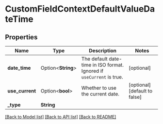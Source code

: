 # CustomFieldContextDefaultValueDateTime

## Properties

Name | Type | Description | Notes
------------ | ------------- | ------------- | -------------
**date_time** | Option<**String**> | The default date-time in ISO format. Ignored if `useCurrent` is true. | [optional]
**use_current** | Option<**bool**> | Whether to use the current date. | [optional][default to false]
**_type** | **String** |  | 

[[Back to Model list]](../README.md#documentation-for-models) [[Back to API list]](../README.md#documentation-for-api-endpoints) [[Back to README]](../README.md)


